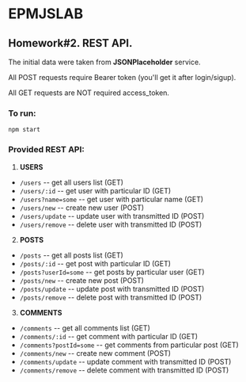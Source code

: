 # EPMJSLAB

## Homework#2. REST API.

The initial data were taken from **JSONPlaceholder** service.

All POST requests require Bearer token (you'll get it after login/sigup).

All GET requests are NOT required access_token.

### To run:
```
npm start
```

### Provided REST API:
1. **USERS**
* ```/users``` -- get all users list (GET)
* ```/users/:id``` -- get user with particular ID (GET)
* ```/users?name=some``` -- get user with particular name (GET)
* ```/users/new``` -- create new user (POST)
* ```/users/update``` -- update user with transmitted ID (POST)
* ```/users/remove``` -- delete user with transmitted ID (POST)

2. **POSTS**
* ```/posts``` -- get all posts list (GET)
* ```/posts/:id``` -- get post with particular ID (GET)
* ```/posts?userId=some``` -- get posts by particular user (GET)
* ```/posts/new``` -- create new post (POST)
* ```/posts/update``` -- update post with transmitted ID (POST)
* ```/posts/remove``` -- delete post with transmitted ID (POST)

3. **COMMENTS**
* ```/comments``` -- get all comments list (GET)
* ```/comments/:id``` -- get comment with particular ID (GET)
* ```/comments?postId=some``` -- get comments from particular post (GET)
* ```/comments/new``` -- create new comment (POST)
* ```/comments/update``` -- update comment with transmitted ID (POST)
* ```/comments/remove``` -- delete comment with transmitted ID (POST)
